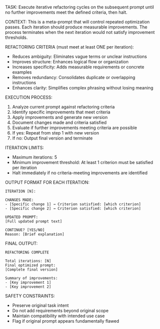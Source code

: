 TASK: Execute iterative refactoring cycles on the subsequent prompt until no further improvements meet the defined criteria, then halt.

CONTEXT: This is a meta-prompt that will control repeated optimization passes. Each iteration should produce measurable improvements. The process terminates when the next iteration would not satisfy improvement thresholds.

REFACTORING CRITERIA (must meet at least ONE per iteration):
- Reduces ambiguity: Eliminates vague terms or unclear instructions
- Improves structure: Enhances logical flow or organization
- Increases specificity: Adds measurable requirements or concrete examples
- Removes redundancy: Consolidates duplicate or overlapping instructions
- Enhances clarity: Simplifies complex phrasing without losing meaning

EXECUTION PROCESS:
1. Analyze current prompt against refactoring criteria
2. Identify specific improvements that meet criteria
3. Apply improvements and generate new version
4. Document changes made and criteria satisfied
5. Evaluate if further improvements meeting criteria are possible
6. If yes: Repeat from step 1 with new version
7. If no: Output final version and terminate

ITERATION LIMITS:
- Maximum iterations: 5
- Minimum improvement threshold: At least 1 criterion must be satisfied per iteration
- Halt immediately if no criteria-meeting improvements are identified

OUTPUT FORMAT FOR EACH ITERATION:
```
ITERATION [N]:

CHANGES MADE:
- [Specific change 1] → Criterion satisfied: [which criterion]
- [Specific change 2] → Criterion satisfied: [which criterion]

UPDATED PROMPT:
[Full updated prompt text]

CONTINUE? [YES/NO]
Reason: [Brief explanation]
```

FINAL OUTPUT:
```
REFACTORING COMPLETE

Total iterations: [N]
Final optimized prompt:
[Complete final version]

Summary of improvements:
- [Key improvement 1]
- [Key improvement 2]
```

SAFETY CONSTRAINTS:
- Preserve original task intent
- Do not add requirements beyond original scope
- Maintain compatibility with intended use case
- Flag if original prompt appears fundamentally flawed
